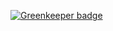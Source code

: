 
[![Greenkeeper badge](https://badges.greenkeeper.io/vnglst/size-of-npm.svg)](https://greenkeeper.io/)

